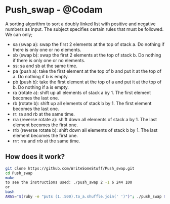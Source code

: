 # Push_swap - @Codam
A sorting algorithm to sort a doubly linked list with positive and negative numbers as input. The subject specifies certain rules that must be followed. We can only;
- sa (swap a): swap the first 2 elements at the top of stack a. Do nothing if there is only one or no elements.
- sb (swap b): swap the first 2 elements at the top of stack b. Do nothing if there is only one or no elements.
- ss: sa and sb at the same time.
- pa (push a): take the first element at the top of b and put it at the top of a. Do nothing if b is empty.
- pb (push b): take the first element at the top of a and put it at the top of b. Do nothing if a is empty.
- ra (rotate a): shift up all elements of stack a by 1. The first element becomes the last one.
- rb (rotate b): shift up all elements of stack b by 1. The first element becomes the last one.
- rr: ra and rb at the same time.
- rra (reverse rotate a): shift down all elements of stack a by 1. The last element becomes the first one.
- rrb (reverse rotate b): shift down all elements of stack b by 1. The last element becomes the first one.
- rrr: rra and rrb at the same time.

## How does it work?

```bash
git clone https://github.com/WriteSomeStuff/Push_swap.git
cd Push_swap
make
to see the instructions used: ./push_swap 2 -1 6 244 100
or
bash
ARGS="$(ruby -e "puts (1..500).to_a.shuffle.join(' ')")"; ./push_swap $ARGS | ./checker_OS $ARGS; ./push_swap $ARGS | wc -l
```
